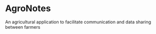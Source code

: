 # AgroNotes
An agricultural application to facilitate communication and data sharing between farmers
